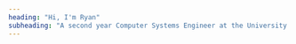 ```yaml
---
heading: "Hi, I'm Ryan"
subheading: "A second year Computer Systems Engineer at the University of Warwick. I hope you can see this!"
---
```

